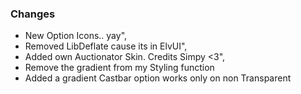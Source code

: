 ### Changes ###

  * New Option Icons.. yay",
  * Removed LibDeflate cause its in ElvUI",
  * Added own Auctionator Skin. Credits Simpy <3",
  * Remove the gradient from my Styling function
  * Added a gradient Castbar option works only on non Transparent
